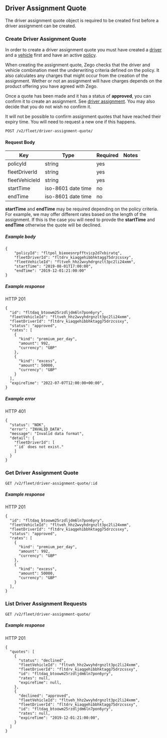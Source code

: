 ## Driver Assignment Quote

The driver assignment quote object is required to be created first before a driver assignment can be created.

### Create Driver Assignment Quote

In order to create a driver assignment quote you must have created a [driver](./driver_endpoint.md) and a [vehicle](./vehicle_endpoint.md) first and have an active [policy](./policy_endpoint.md).

When creating the assignment quote, Zego checks that the driver and vehicle combination meet the underwriting criteria defined on the policy. It also calculates any charges that might occur from the creation of the assignment. Wether or not an assignment will have charges depends on the product offering you have agreed with Zego.

Once a quote has been made and it has a status of **approved**, you can confirm it to create an assignment. See [driver assignment](./driver_assignment_endpoint.md). You may also decide that you do not wish no confirm it.

It will not be possible to confirm assignment quotes that have reached their expiry time. You will need to request a new one if this happens.

`POST /v2/fleet/driver-assignment-quote/`

#### Request Body

| Key | Type | Required | Notes |
| --- | --- | --- | --- |
| policyId | string | yes |  |
| fleetDriverId | string | yes |  |
| fleetVehicleId | string | yes |  |
| startTime | iso-8601 date time | no |  |
| endTime | iso-8601 date time | no |  |

**startTime** and **endTime** may be required depending on the policy criteria. For example, we may offer different rates based on the length of the assignment. If this is the case you will need to provde the **startTime** and **endTime** otherwise the quote will be declined.

##### Example body

```
{
    "policyId": "fltpol_bieoesnrpfftvicp2d7xbiratq",
    "fleetDriverId": "fltdrv_kiaqgehibbhktagg75drzcssxy",
    "fleetVehicleId": "fltveh_hhz2wvyhdrgnzlt3pc2li24xmm",
    "startTime": "2019-08-01T17:00:00",
    "endTime": "2019-12-01:21:00:00"
}
```

##### Example response

HTTP 201

```
{
  "id": "fltdaq_btoowm25rzdljdm6ln7pon6yry",
  "fleetVehicleId": "fltveh_hhz2wvyhdrgnzlt3pc2li24xmm",
  "fleetDriverId": "fltdrv_kiaqgehibbhktagg75drzcssxy",
  "status": "approved",
  "rates": [
    {
      "kind": "premium_per_day",
      "amount": 992,
      "currency": "GBP"
    },
    {
      "kind": "excess",
      "amount": 50000,
      "currency": "GBP"
    }
  ],
  "expireTime": "2022-07-07T12:00:00+00:00",
}
```

##### Example error

HTTP 401

```
{
  "status": "NOK",
  "error": "INVALID_DATA",
  "message": "Invalid data format",
  "detail": {
    "fleetDriverId": [
    "`id` does not exist."
    ]
  }
}
```

### Get Driver Assignment Quote

`GET /v2/fleet/driver-assignment-quote/:id`

##### Example response

HTTP 201

```
{
  "id": "fltdaq_btoowm25rzdljdm6ln7pon6yry",
  "fleetVehicleId": "fltveh_hhz2wvyhdrgnzlt3pc2li24xmm",
  "fleetDriverId": "fltdrv_kiaqgehibbhktagg75drzcssxy",
  "status": "approved",
  "rates": [
    {
      "kind": "premium_per_day",
      "amount": 992,
      "currency": "GBP"
    },
    {
      "kind": "excess",
      "amount": 50000,
      "currency": "GBP"
    }
  ],
}
```

### List Driver Assignment Requests

`GET /v2/fleet/driver-assignment-quote/`

##### Example response

HTTP 201

```
{
  "quotes": [
    {
      "status": "declined",
      "fleetVehicleId": "fltveh_hhz2wvyhdrgnzlt3pc2li24xmm",
      "fleetDriverId": "fltdrv_kiaqgehibbhktagg75drzcssxy",
      "id": "fltdaq_btoowm25rzdljdm6ln7pon6yry",
      "rates": null,
      "expireTime": null,
    },
    {
      "declined": "approved",
      "fleetVehicleId": "fltveh_hhz2wvyhdrgnzlt3pc2li24xmm",
      "fleetDriverId": "fltdrv_kiaqgehibbhktagg75drzcssxy",
      "id": "fltdaq_btoowm25rzdljdm6ln7pon6yry",
      "rates": null,
      "expireTime": "2019-12-01:21:00:00",
    }
  ]
}
```
